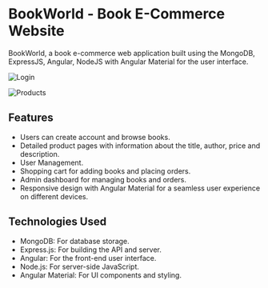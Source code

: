 # BookWorld - Book E-Commerce Website

BookWorld, a book e-commerce web application built using the MongoDB, ExpressJS, Angular, NodeJS with Angular Material for the user interface.

![Login](https://github.com/unnikrishn6/BookWorld/assets/111999304/25245c92-3399-4c00-9988-8e6c8c852532)

![Products](https://github.com/unnikrishn6/BookWorld/assets/111999304/fba36fd0-a176-4042-81ee-d5ac8adcb707)


## Features

- Users can create account and browse books.
- Detailed product pages with information about the title, author, price and description.
- User Management.
- Shopping cart for adding books and placing orders.
- Admin dashboard for managing books and orders.
- Responsive design with Angular Material for a seamless user experience on different devices.

## Technologies Used

- MongoDB: For database storage.
- Express.js: For building the API and server.
- Angular: For the front-end user interface.
- Node.js: For server-side JavaScript.
- Angular Material: For UI components and styling.
